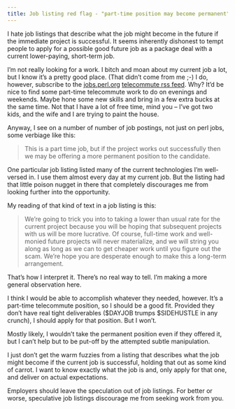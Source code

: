 ```yaml
---
title: Job listing red flag - "part-time position may become permanent" 
---
```

I hate job listings that describe what the job might become in the future if the immediate project is successful. It seems inherently dishonest to tempt people to apply for a possible good future job as a package deal with a current lower-paying, short-term job.

I’m not really looking for a work. I bitch and moan about my current job a lot, but I know it’s a pretty good place. (That didn’t come from me ;-) I do, however, subscribe to the [jobs.perl.org](https://jobs.perl.org/) [telecommute rss feed](https://jobs.perl.org/rss/telecommute.rss). Why? It’d be nice to find some part-time telecommute work to do on evenings and weekends. Maybe hone some new skills and bring in a few extra bucks at the same time. Not that I have a lot of free time, mind you – I’ve got two kids, and the wife and I are trying to paint the house.

Anyway, I see on a number of number of job postings, not just on perl jobs, some verbiage like this:

> This is a part time job, but if the project works out successfully then we may be offering a more permanent position to the candidate.

One particular job listing listed many of the current technologies I’m well-versed in. I use them almost every day at my current job. But the listing had that little poison nugget in there that completely discourages me from looking further into the opportunity.

My reading of that kind of text in a job listing is this:

> We’re going to trick you into to taking a lower than usual rate for the current project because you will be hoping that subsequent projects with us will be more lucrative. Of course, full-time work and well-monied future projects will never materialize, and we will string you along as long as we can to get cheaper work until you figure out the scam. We’re hope you are desperate enough to make this a long-term arrangement.

That’s how I interpret it. There’s no real way to tell. I’m making a more general observation here.

I think I would be able to accomplish whatever they needed, however. It’s a part-time telecommute position, so I should be a good fit. Provided they don’t have real tight deliverables ($DAYJOB trumps $SIDEHUSTLE in any crunch), I should apply for that position. But I won’t.

Mostly likely, I wouldn’t take the permanent position even if they offered it, but I can’t help but to be put-off by the attempted subtle manipulation.

I just don’t get the warm fuzzies from a listing that describes what the job might become if the current job is successful, holding that out as some kind of carrot. I want to know exactly what the job is and, only apply for that one, and deliver on actual expectations.

Employers should leave the speculation out of job listings. For better or worse, speculative job listings discourage me from seeking work from you.
